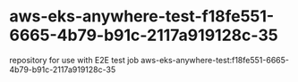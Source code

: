 # aws-eks-anywhere-test-f18fe551-6665-4b79-b91c-2117a919128c-35
repository for use with E2E test job aws-eks-anywhere-test:f18fe551-6665-4b79-b91c-2117a919128c-35

